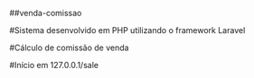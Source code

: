 ##venda-comissao

#Sistema desenvolvido em PHP utilizando o framework Laravel

#Cálculo de comissão de venda

#Início em 127.0.0.1/sale
